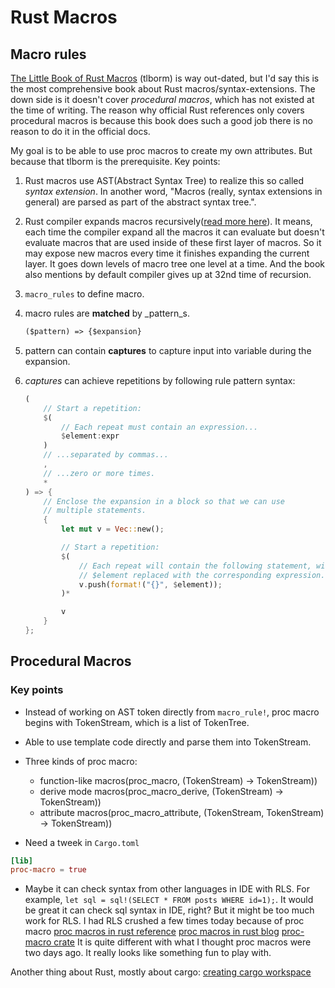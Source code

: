 # Rust Macros

## Macro rules

[The Little Book of Rust Macros](https://danielkeep.github.io/tlborm/book/index.html) (tlborm) is way out-dated, but I'd say this is the most comprehensive book about Rust macros/syntax-extensions. The down side is it doesn't cover _procedural macros_, which has not existed at the time of writing. The reason why official Rust references only covers procedural macros is because this book does such a good job there is no reason to do it in the official docs.

My goal is to be able to use proc macros to create my own attributes. But because that tlborm is the prerequisite.
Key points:

1. Rust macros use AST(Abstract Syntax Tree) to realize this so called _syntax extension_. In another word, "Macros (really, syntax extensions in general) are parsed as part of the abstract syntax tree.".
2. Rust compiler expands macros recursively([read more here](https://danielkeep.github.io/tlborm/book/mbe-syn-expansion.html)). It means, each time the compiler expand all the macros it can evaluate but doesn't evaluate macros that are used inside of these first layer of macros. So it may expose new macros every time it finishes expanding the current layer. It goes down levels of macro tree one level at a time. And the book also mentions by default compiler gives up at 32nd time of recursion.
3. `macro_rules` to define macro.
4. macro rules are __matched__ by _pattern_s.

    ```txt
    ($pattern) => {$expansion}
    ```

5. pattern can contain __captures__ to capture input into variable during the expansion.
6. _captures_ can achieve repetitions by following rule pattern syntax:

    ```rust
    (
        // Start a repetition:
        $(
            // Each repeat must contain an expression...
            $element:expr
        )
        // ...separated by commas...
        ,
        // ...zero or more times.
        *
    ) => {
        // Enclose the expansion in a block so that we can use
        // multiple statements.
        {
            let mut v = Vec::new();

            // Start a repetition:
            $(
                // Each repeat will contain the following statement, with
                // $element replaced with the corresponding expression.
                v.push(format!("{}", $element));
            )*

            v
        }
    };
    ```

## Procedural Macros

### Key points

- Instead of working on AST token directly from `macro_rule!`, proc macro begins with TokenStream, which is a list of TokenTree.
- Able to use template code directly and parse them into TokenStream.
- Three kinds of proc macro:

  - function-like macros(proc_macro, (TokenStream) -> TokenStream))
  - derive mode macros(proc_macro_derive, (TokenStream) -> TokenStream))
  - attribute macros(proc_macro_attribute, (TokenStream, TokenStream) -> TokenStream))

- Need a tweek in `Cargo.toml`

```toml
[lib]
proc-macro = true
```

- Maybe it can check syntax from other languages in IDE with RLS. For example, `let sql = sql!(SELECT * FROM posts WHERE id=1);`. It would be great it can check sql syntax in IDE, right? But it might be too much work for RLS. I had RLS crushed a few times today because of proc macro
[proc macros in rust reference](https://doc.rust-lang.org/reference/procedural-macros.html)
[proc macros in rust blog](https://blog.rust-lang.org/2018/12/21/Procedural-Macros-in-Rust-2018.html)
[proc-macro crate](https://doc.rust-lang.org/proc_macro/index.html)
It is quite different with what I thought proc macros were two days ago. It really looks like something fun to play with.

Another thing about Rust, mostly about cargo:
[creating cargo workspace](https://doc.rust-lang.org/book/ch14-03-cargo-workspaces.html#cargo-workspaces)
